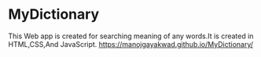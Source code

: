 # MyDictionary
This Web app is created for searching meaning of any words.It is created in HTML,CSS,And JavaScript.
https://manojgayakwad.github.io/MyDictionary/
